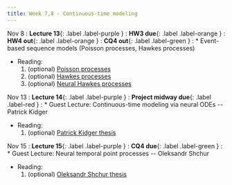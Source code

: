 ```yaml
---
title: Week 7,8 - Continuous-time modeling
---
```


Nov 8
: **Lecture 13**{: .label .label-purple }
: **HW3 due**{: .label .label-orange }
: **HW4 out**{: .label .label-orange }
: **CQ4 out**{: .label .label-green }
: * Event-based sequence models (Poisson processes, Hawkes processes)
  * Reading:
      1. (optional) [Poisson processes](https://ocw.mit.edu/courses/6-262-discrete-stochastic-processes-spring-2011/3a19ce0e02d0008877351bfa24f3716a_MIT6_262S11_chap02.pdf) 
      2. (optional) [Hawkes processes](https://arxiv.org/pdf/1507.02822.pdf)
      3. (optional) [Neural Hawkes processes](https://proceedings.neurips.cc/paper_files/paper/2017/file/6463c88460bd63bbe256e495c63aa40b-Paper.pdf)

Nov 13
: **Lecture 14**{: .label .label-purple }
: **Project midway due**{: .label .label-red }
: * Guest Lecture: Continuous-time modeling via neural ODEs -- Patrick Kidger
  * Reading:
      1. (optional) [Patrick Kidger thesis](https://arxiv.org/abs/2202.02435)

Nov 15
: **Lecture 15**{: .label .label-purple }
: **CQ4 due**{: .label .label-green }
: * Guest Lecture: Neural temporal point processes -- Oleksandr Shchur
  * Reading:
      1. (optional) [Oleksandr Shchur thesis](https://shchur.github.io/assets/pdf/phd-thesis.pdf)
